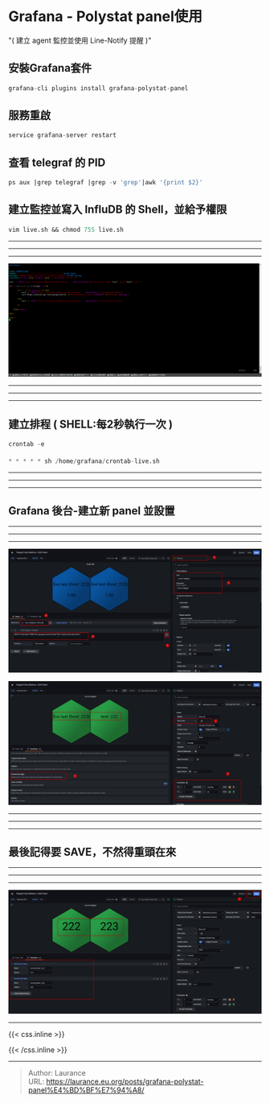 # Grafana - Polystat panel使用


<!--more-->
"( 建立 agent 監控並使用 Line-Notify 提醒 )"


## 安裝Grafana套件
    
```sql
grafana-cli plugins install grafana-polystat-panel
```    

## 服務重啟
   
```sql
service grafana-server restart
``` 
 
## 查看 telegraf 的 PID
   
```sql
ps aux |grep telegraf |grep -v 'grep'|awk '{print $2}'
```    

## 建立監控並寫入 InfluDB 的 Shell，並給予權限
   
```sql
vim live.sh && chmod 755 live.sh
```

***
***
***
   
   ![](404.png)

***
***
***
   
## 建立排程 ( SHELL:每2秒執行一次 )
   
```sql
crontab -e
    
* * * * * sh /home/grafana/crontab-live.sh
```

***
***
***

##  Grafana 後台-建立新 panel 並設置

***
***
***
   
   ![](401.png)
   
   ![](402.png)

***
***
***
   
## 最後記得要 SAVE，不然得重頭在來

***
***
***
   
   ![](403.png)
   
   
   
   
   
***

{{< css.inline >}}
<style>
.emojify {
	font-family: Apple Color Emoji, Segoe UI Emoji, NotoColorEmoji, Segoe UI Symbol, Android Emoji, EmojiSymbols;
	font-size: 2rem;
	vertical-align: middle;
}
@media screen and (max-width:650px) {
  .nowrap {
    display: block;
    margin: 25px 0;
  }
}
</style>
{{< /css.inline >}}


---

> Author: Laurance  
> URL: https://laurance.eu.org/posts/grafana-polystat-panel%E4%BD%BF%E7%94%A8/  

